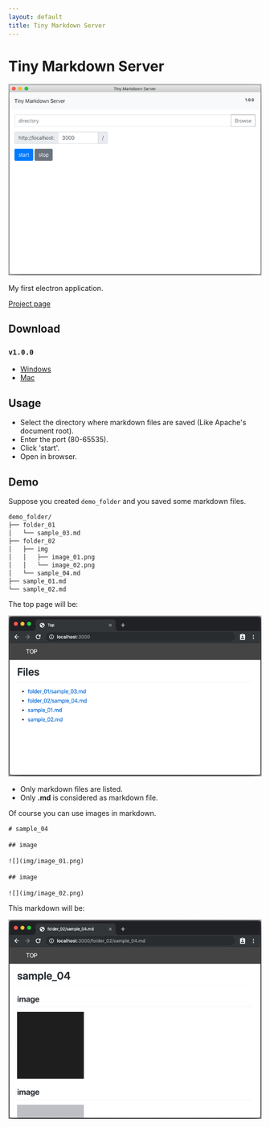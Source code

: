 ```yaml
---
layout: default
title: Tiny Markdown Server
---
```

# Tiny Markdown Server

![](/assets/tiny-markdown-server/ss.01.png)

My first electron application.

[Project page](https://github.com/smori1983/tiny-markdown-server)


## Download

### `v1.0.0`

- [Windows][release_win]
- [Mac][release_mac]

[release_win]: https://github.com/smori1983/smori1983.github.io/raw/tms_1.0.0/TinyMarkdownServer-1.0.0-win.zip
[release_mac]: https://github.com/smori1983/smori1983.github.io/raw/tms_1.0.0/TinyMarkdownServer-1.0.0-mac.zip


## Usage

- Select the directory where markdown files are saved (Like Apache's document root).
- Enter the port (80-65535).
- Click 'start'.
- Open in browser.


## Demo

Suppose you created `demo_folder` and you saved some markdown files.

```
demo_folder/
├── folder_01
│   └── sample_03.md
├── folder_02
│   ├── img
│   │   ├── image_01.png
│   │   └── image_02.png
│   └── sample_04.md
├── sample_01.md
└── sample_02.md
```

The top page will be:

![](/assets/tiny-markdown-server/demo.01.png)

- Only markdown files are listed.
- Only **.md** is considered as markdown file.

Of course you can use images in markdown.

```
# sample_04

## image

![](img/image_01.png)

## image

![](img/image_02.png)
```

This markdown will be:

![](/assets/tiny-markdown-server/demo.02.png)
